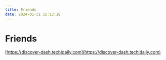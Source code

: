 ```yaml
---
title: Friends
date: 2024-01-31 15:13:18
---
```


# Friends

[https://discover-dash.techidaily.com](https://discover-dash.techidaily.com)